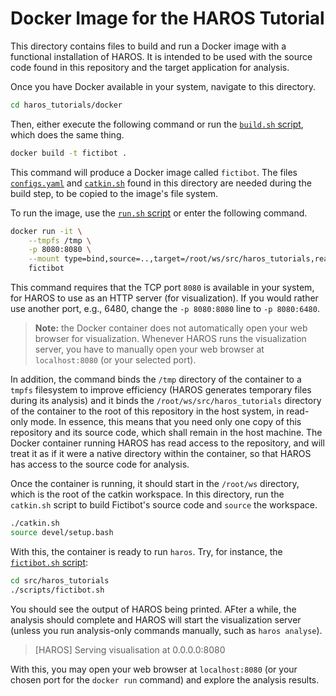 # Docker Image for the HAROS Tutorial

This directory contains files to build and run a Docker image with a functional installation of HAROS.
It is intended to be used with the source code found in this repository and the target application for analysis.

Once you have Docker available in your system, navigate to this directory.

```bash
cd haros_tutorials/docker
```

Then, either execute the following command or run the [`build.sh` script](https://github.com/git-afsantos/haros_tutorials/blob/master/docker/build.sh), which does the same thing.

```bash
docker build -t fictibot .
```

This command will produce a Docker image called `fictibot`.
The files [`configs.yaml`](https://github.com/git-afsantos/haros_tutorials/blob/master/docker/configs.yaml) and [`catkin.sh`](https://github.com/git-afsantos/haros_tutorials/blob/master/docker/catkin.sh) found in this directory are needed during the build step, to be copied to the image's file system.

To run the image, use the [`run.sh` script](https://github.com/git-afsantos/haros_tutorials/blob/master/docker/run.sh) or enter the following command.

```bash
docker run -it \
    --tmpfs /tmp \
    -p 8080:8080 \
    --mount type=bind,source=..,target=/root/ws/src/haros_tutorials,readonly \
    fictibot
```

This command requires that the TCP port `8080` is available in your system, for HAROS to use as an HTTP server (for visualization).
If you would rather use another port, e.g., 6480, change the `-p 8080:8080` line to `-p 8080:6480`.

> **Note:** the Docker container does not automatically open your web browser for visualization.
> Whenever HAROS runs the visualization server, you have to manually open your web browser at `localhost:8080` (or your selected port).

In addition, the command binds the `/tmp` directory of the container to a `tmpfs` filesystem to improve efficiency (HAROS generates temporary files during its analysis) and it binds the `/root/ws/src/haros_tutorials` directory of the container to the root of this repository in the host system, in read-only mode.
In essence, this means that you need only one copy of this repository and its source code, which shall remain in the host machine.
The Docker container running HAROS has read access to the repository, and will treat it as if it were a native directory within the container, so that HAROS has access to the source code for analysis.

Once the container is running, it should start in the `/root/ws` directory, which is the root of the catkin workspace.
In this directory, run the `catkin.sh` script to build Fictibot's source code and `source` the workspace.

```bash
./catkin.sh
source devel/setup.bash
```

With this, the container is ready to run `haros`.
Try, for instance, the [`fictibot.sh` script](https://github.com/git-afsantos/haros_tutorials/blob/master/scripts/fictibot.sh):

```bash
cd src/haros_tutorials
./scripts/fictibot.sh
```

You should see the output of HAROS being printed.
AFter a while, the analysis should complete and HAROS will start the visualization server (unless you run analysis-only commands manually, such as `haros analyse`).

> [HAROS] Serving visualisation at 0.0.0.0:8080

With this, you may open your web browser at `localhost:8080` (or your chosen port for the `docker run` command) and explore the analysis results.
